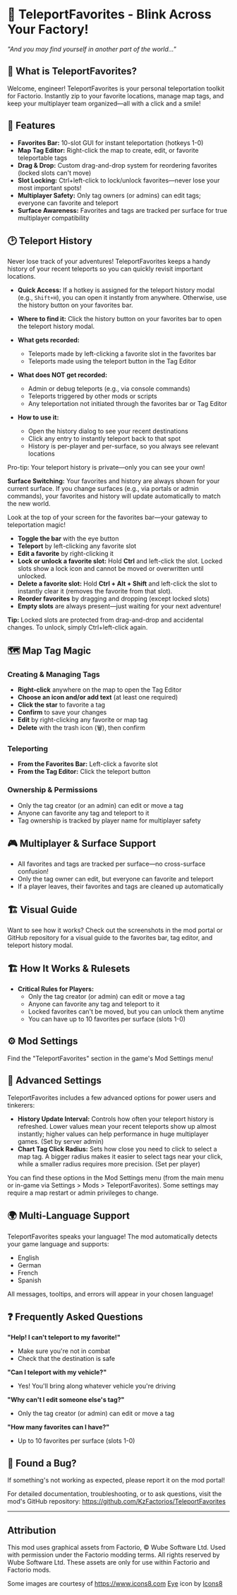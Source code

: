 
# 🌟 TeleportFavorites - Blink Across Your Factory!

*"And you may find yourself in another part of the world..."*

## 📖 What is TeleportFavorites?

Welcome, engineer! TeleportFavorites is your personal teleportation toolkit for Factorio. Instantly zip to your favorite locations, manage map tags, and keep your multiplayer team organized—all with a click and a smile!

## 🚀 Features

- **Favorites Bar:** 10-slot GUI for instant teleportation (hotkeys 1-0)
- **Map Tag Editor:** Right-click the map to create, edit, or favorite teleportable tags
- **Drag & Drop:** Custom drag-and-drop system for reordering favorites (locked slots can't move)
- **Slot Locking:** Ctrl+left-click to lock/unlock favorites—never lose your most important spots!
- **Multiplayer Safety:** Only tag owners (or admins) can edit tags; everyone can favorite and teleport
- **Surface Awareness:** Favorites and tags are tracked per surface for true multiplayer compatibility


## 🕑 Teleport History


Never lose track of your adventures! TeleportFavorites keeps a handy history of your recent teleports so you can quickly revisit important locations.

- **Quick Access:** If a hotkey is assigned for the teleport history modal (e.g., `Shift+H`), you can open it instantly from anywhere. Otherwise, use the history button on your favorites bar.

- **Where to find it:** Click the history button on your favorites bar to open the teleport history modal.
- **What gets recorded:**
	- Teleports made by left-clicking a favorite slot in the favorites bar
	- Teleports made using the teleport button in the Tag Editor
- **What does NOT get recorded:**
	- Admin or debug teleports (e.g., via console commands)
	- Teleports triggered by other mods or scripts
	- Any teleportation not initiated through the favorites bar or Tag Editor
- **How to use it:**
	- Open the history dialog to see your recent destinations
	- Click any entry to instantly teleport back to that spot
	- History is per-player and per-surface, so you always see relevant locations

Pro-tip: Your teleport history is private—only you can see your own!

**Surface Switching:** Your favorites and history are always shown for your current surface. If you change surfaces (e.g., via portals or admin commands), your favorites and history will update automatically to match the new world.



Look at the top of your screen for the favorites bar—your gateway to teleportation magic!

- **Toggle the bar** with the eye button
- **Teleport** by left-clicking any favorite slot
- **Edit a favorite** by right-clicking it
- **Lock or unlock a favorite slot:** Hold **Ctrl** and left-click the slot. Locked slots show a lock icon and cannot be moved or overwritten until unlocked.
- **Delete a favorite slot:** Hold **Ctrl + Alt + Shift** and left-click the slot to instantly clear it (removes the favorite from that slot).
- **Reorder favorites** by dragging and dropping (except locked slots)
- **Empty slots** are always present—just waiting for your next adventure!

**Tip:** Locked slots are protected from drag-and-drop and accidental changes. To unlock, simply Ctrl+left-click again.

## 🗺️ Map Tag Magic

### Creating & Managing Tags

- **Right-click** anywhere on the map to open the Tag Editor
- **Choose an icon and/or add text** (at least one required)
- **Click the star** to favorite a tag
- **Confirm** to save your changes
- **Edit** by right-clicking any favorite or map tag
- **Delete** with the trash icon (🗑️), then confirm

### Teleporting

- **From the Favorites Bar:** Left-click a favorite slot
- **From the Tag Editor:** Click the teleport button

### Ownership & Permissions

- Only the tag creator (or an admin) can edit or move a tag
- Anyone can favorite any tag and teleport to it
- Tag ownership is tracked by player name for multiplayer safety

## 🎮 Multiplayer & Surface Support

- All favorites and tags are tracked per surface—no cross-surface confusion!
- Only the tag owner can edit, but everyone can favorite and teleport
- If a player leaves, their favorites and tags are cleaned up automatically



## 🏗️ Visual Guide

Want to see how it works? Check out the screenshots in the mod portal or GitHub repository for a visual guide to the favorites bar, tag editor, and teleport history modal.

## 🏗️ How It Works & Rulesets

- **Critical Rules for Players:**
	- Only the tag creator (or admin) can edit or move a tag
	- Anyone can favorite any tag and teleport to it
	- Locked favorites can't be moved, but you can unlock them anytime
	- You can have up to 10 favorites per surface (slots 1-0)

## ⚙️ Mod Settings

Find the "TeleportFavorites" section in the game's Mod Settings menu!


## 🔧 Advanced Settings

TeleportFavorites includes a few advanced options for power users and tinkerers:

- **History Update Interval:** Controls how often your teleport history is refreshed. Lower values mean your recent teleports show up almost instantly; higher values can help performance in huge multiplayer games. (Set by server admin)
- **Chart Tag Click Radius:** Sets how close you need to click to select a map tag. A bigger radius makes it easier to select tags near your click, while a smaller radius requires more precision. (Set per player)

You can find these options in the Mod Settings menu (from the main menu or in-game via Settings > Mods > TeleportFavorites). Some settings may require a map restart or admin privileges to change.

## 🌍 Multi-Language Support

TeleportFavorites speaks your language! The mod automatically detects your game language and supports:
- English
- German
- French
- Spanish

All messages, tooltips, and errors will appear in your chosen language!

## ❓ Frequently Asked Questions

**"Help! I can't teleport to my favorite!"**
- Make sure you're not in combat
- Check that the destination is safe

**"Can I teleport with my vehicle?"**
- Yes! You'll bring along whatever vehicle you're driving

**"Why can't I edit someone else's tag?"**
- Only the tag creator (or admin) can edit or move a tag

**"How many favorites can I have?"**
- Up to 10 favorites per surface (slots 1-0)

## 🐞 Found a Bug?

If something's not working as expected, please report it on the mod portal!

For detailed documentation, troubleshooting, or to ask questions, visit the mod's GitHub repository:
https://github.com/KzFactorios/TeleportFavorites

---

## Attribution

This mod uses graphical assets from Factorio, © Wube Software Ltd. Used with permission under the Factorio modding terms. All rights reserved by Wube Software Ltd. These assets are only for use within Factorio and Factorio mods.

Some images are courtesy of https://www.icons8.com
<a target="_blank" href="https://icons8.com/icon/XcNEegRfACLm/eye">Eye</a> icon by <a target="_blank" href="https://icons8.com">Icons8</a>
